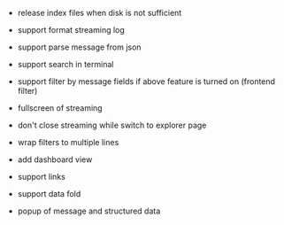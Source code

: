 - release index files when disk is not sufficient
- support format streaming log
- support parse message from json

- support search in terminal
- support filter by message fields if above feature is turned on (frontend filter)

- fullscreen of streaming
- don't close streaming while switch to explorer page

- wrap filters to multiple lines
- add dashboard view

- support links
- support data fold
- popup of message and structured data
